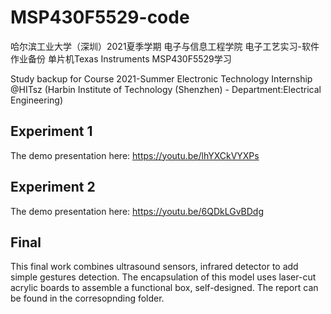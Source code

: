 # MSP430F5529-code

哈尔滨工业大学（深圳）2021夏季学期 电子与信息工程学院 电子工艺实习-软件作业备份
单片机Texas Instruments MSP430F5529学习

Study backup for Course 2021-Summer Electronic Technology Internship @HITsz 
(Harbin Institute of Technology (Shenzhen) - Department:Electrical Engineering)

## Experiment 1

The demo presentation here: <https://youtu.be/lhYXCkVYXPs>

## Experiment 2

The demo presentation here: <https://youtu.be/6QDkLGvBDdg>

## Final

This final work combines ultrasound sensors, infrared detector to add simple gestures detection. 
The encapsulation of this model uses laser-cut acrylic boards to assemble a functional box, self-designed.
The report can be found in the corresopnding folder.

